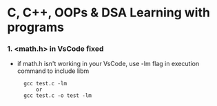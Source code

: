 # C, C++, OOPs & DSA Learning with programs

### 1. <math.h> in VsCode fixed 

- if math.h isn't working in your VsCode, use -lm flag in execution command to include libm
     
        gcc test.c -lm
            or
        gcc test.c -o test -lm
    